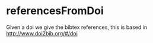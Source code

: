 # referencesFromDoi
Given a doi we give the bibtex references, this is based in http://www.doi2bib.org/#/doi
